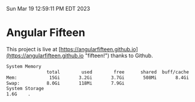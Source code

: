 Sun Mar 19 12:59:11 PM EDT 2023

# Angular Fifteen


This project is live at [https://angularfifteen.github.io](https://angularfifteen.github.io "fifteen!") thanks to Github.

```bash
System Memory
               total        used        free      shared  buff/cache   available
Mem:            15Gi       3.2Gi       3.7Gi       508Mi       8.4Gi        11Gi
Swap:          8.0Gi       118Mi       7.9Gi
System Storage
1.6G	.
